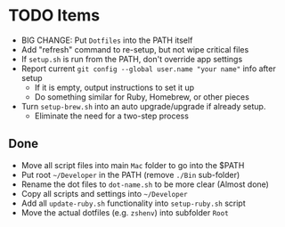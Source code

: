 # TODO Items

- BIG CHANGE: Put `Dotfiles` into the PATH itself
- Add "refresh" command to re-setup, but not wipe critical files
- If `setup.sh` is run from the PATH, don't override app settings
- Report current `git config --global user.name "your name"` info after setup
    - If it is empty, output instructions to set it up
    - Do something similar for Ruby, Homebrew, or other pieces
- Turn `setup-brew.sh` into an auto upgrade/upgrade if already setup.
    - Eliminate the need for a two-step process


## Done

- Move all script files into main `Mac` folder to go into the $PATH
- Put root `~/Developer` in the PATH (remove `./Bin` sub-folder)
- Rename the dot files to `dot-name.sh` to be more clear (Almost done)
- Copy all scripts and settings into `~/Developer`
- Add all `update-ruby.sh` functionality into `setup-ruby.sh` script
- Move the actual dotfiles (e.g. `zshenv`) into subfolder `Root`





